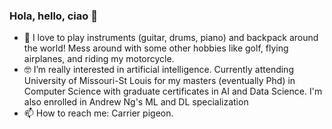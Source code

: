 ### Hola, hello, ciao 🤘

- 🔭 I love to play instruments (guitar, drums, piano) and backpack around the world! Mess around with some other hobbies like golf, flying airplanes, and riding my motorcycle.
- 🤓 I’m really interested in artificial intelligence. Currently attending University of Missouri-St Louis for my masters (eventually Phd) in Computer Science with graduate certificates in AI and Data Science. I'm also enrolled in Andrew Ng's ML and DL specialization
- 📫 How to reach me: Carrier pigeon.
